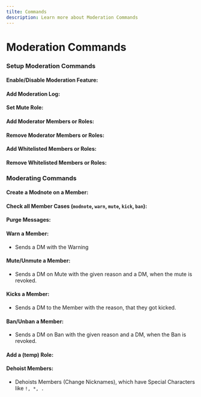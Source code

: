```yaml
---
tilte: Commands
description: Learn more about Moderation Commands
---
```

# Moderation Commands
### Setup Moderation Commands

#### Enable/Disable Moderation Feature:
<command message = "%modsetup enable/disable" slash = "/mod setup enable/disable" description="Enables/Disables the Moderation Plugin" permissions="ADMINISTRATOR"/>

#### Add Moderation Log:
<command message = "%modsetup log <#channel>" slash = "/mod setup modlog [channel]" description="Sets the Moderation Log, where all ban, kicks, mutes and mod notes will be sent" permissions="ADMINISTRATOR"/>

#### Set Mute Role:
<command message = "%modsetup mute <@role>" slash = "/mod setup mute [role]" description="Setup a Mute Role, which will be given, when someone gets muted with the mute command."  permission= "ADMINISTRATOR"/>

#### Add Moderator Members or Roles:
<command message = "%modlist adduser <@user>" slash = "/mod moderators addusers [user]" description="Adds a member as Moderator, which ables them to use the Bump Reminder Mod Commands."  permission= "ADMINISTRATOR"/>

<command message = "%modlist addrole <@role>" slash = "/mod moderators addroles [role]" description="Adds a Role as Moderator Role, which ables Members with the Role to use the Bump Reminder Mod Commands."  permission= "ADMINISTRATOR"/>

#### Remove Moderator Members or Roles:
<command message = "%modlist removeuser <@user>" slash = "/mod moderators removeusers [user]" description="Removes a member from the Moderator section, which revokes the access to the Mod Commands."  permission= "ADMINISTRATOR"/>

<command message = "%modlist removerole <@role>" slash = "/mod moderators removeroles [role]" description="Removes a Role from the Moderator Section, which revokes the access to the Mod Commands for the Role."  permission= "ADMINISTRATOR"/>

#### Add Whitelisted Members or Roles:
<command message = "%wlist adduser <@user>" slash = "/mod whitelist addusers [user]" description="Adds a member as a whitelisted Member, which makes them immun against Mod Actions."  permission= "ADMINISTRATOR"/>

<command message = "%wlist addrole <@role>" slash = "/mod whitelist addroles [role]" description="Adds a Role as a whitelisted Role, which makes them Members with the Role immun against Mod Actions."  permission= "ADMINISTRATOR"/>

#### Remove Whitelisted Members or Roles:
<command message = "%wlist removeuser <@user>" slash = "/mod whitelist removeusers [user]" description="Removes a member as a whitelisted Member, which removes them immunity against Mod Actions."  permission= "ADMINISTRATOR"/>

<command message = "%wlist removerole <@role>" slash = "/mod whitelist removeroles [role]" description="Removes a Role as as whitelisted Roles, which removes them immunity against Mod Actions."  permission= "ADMINISTRATOR"/>

### Moderating Commands

#### Create a Modnote on a Member:
<command message = "%modnote <@user> <note>" slash = "/modnote [user] [note]" description="Creates a private Modnote on a User, which is not visible to public and can be shown again with the %case command."  permission= "MODERATOR"/>

#### Check all Member Cases (`modnote`, `warn`, `mute`, `kick`, `ban`):
<command message = "%case <@user>" slash = "/case [user]" description="Shows all cases of a Member with some interesting informations, which can help, which mod action the next punishment should be."  permission= "MODERATOR"/>

#### Purge Messages:
<command message = "%purge <amount>" slash = "NOT AVAILABLE" description="Purges the given amount of Messages in the Channel."  permission= "MANAGE_MESSAGES"/>

<command message = "%purge <word> <amount>" slash = "NOT AVAILABLE" description="Purges the given amount of messages in the Channel, which contains the mentioned word."  permission= "MANAGE_MESSAGES"/>

<command message = "%purge <@user> <amount>" slash = "NOT AVAILABLE" description="Purges the given amount of Messages in the Channel from the mentioned user."  permission= "MANAGE_MESSAGES"/>

<command message = "%purge <@user> <word>" slash = "NOT AVAILABLE" description="Purges all Messages in the Channel, which contains the mentioned word from the mentioned user."  permission= "MANAGE_MESSAGES"/>

<command message = "%purge <#channel> <amount>" slash = "NOT AVAILABLE" description="Purges the given amount of messages in the mentioned channel."  permission= "MANAGE_MESSAGES"/>

<command message = "%purge <#channel> <word>" slash = "NOT AVAILABLE" description="Purges all messages in the mentioned channel, which contains the mentioned word."  permission= "MANAGE_MESSAGES"/>

#### Warn a Member:
- Sends a DM with the Warning
<command message = "%warn <@user> <reason>" slash = "/warn [user] [reason]" description="Creates a Warning on a User, which is sent to the users DM and the modlog."  permission= "MODERATOR"/>

#### Mute/Unmute a Member:
- Sends a DM on Mute with the given reason and a DM, when the mute is revoked.
<command message = "%mute <@user> <reason>" slash = "/mute [user] [reason]" description="Mutes the mentioned user and sends the reason to the users DM and the modlog."  permission= "MODERATOR"/>

<command message = "%unmute <@user> <reason>" slash = "/unmute [user] [reason]" description="Unmutes the mentioned user and sends the reason to the users DM and the modlog."  permission= "MODERATOR"/>

#### Kicks a Member:
- Sends a DM to the Member with the reason, that they got kicked.
<command message = "%kick <@user> <reason>" slash = "/kick [user] [reason]" description="Kicks the mentioned user and sends the reason to the users DM and the modlog."  permission= "MODERATOR"/>

#### Ban/Unban a Member:
- Sends a DM on Ban with the given reason and a DM, when the Ban is revoked.
<command message = "%ban <@user> <removeafter> <reason>" slash = "/ban [user] [removeafter] [reason]" description="Bans the mentioned user and sends the reason to the users DM and the modlog."  permission= "MODERATOR"/>

<command message = "%unban <@user> <reason>" slash = "/unban [user] [reason]" description="Unbans the mentioned user and sends the reason to the users DM and the modlog."  permission= "MODERATOR"/>

#### Add a (temp) Role:
<command message = "%temprole <@user> <@role> <removeafter>" slash = "/addrole [user] [role] [removeafter]" description="Adds a Role to the mentioned User and removes it on the given time, when nor is provided. The Role will be granted forever."  permission= "MANAGE_ROLES"/>

#### Dehoist Members:
- Dehoists Members (Change Nicknames), which have Special Characters like `!, *, .` 
<command message = "%dehoist list" slash = "/dehoist list" description="Gets a list of all dehoistable Members."  permission= "MANAGE_NICKNAMES, ADMINISTRATOR"/>

<command message = "%dehoist user <@user> <new_nickname>" slash = "/dehoist user [user] [new_nickname]" description="Dehoists the mentioned user and gives them the mentioned new nickname, when nor is given, then the special Character will be removed."  permission= "MANAGE_NICKNAMES, ADMINISTRATOR"/>

<command message = "%dehoist all <new_nickname>" slash = "/dehoist all [new_nickname]" description="Dehoists all dehoistable Members and gives them the mentioned new nickname, when nor is given, then the special Character  will be removed."  permission= "MANAGE_NICKNAMES, ADMINISTRATOR"/>
